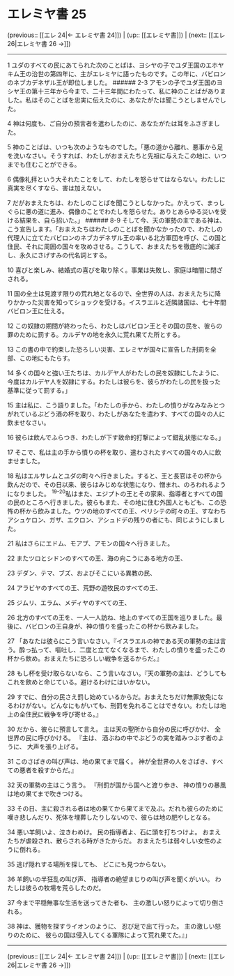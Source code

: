 # エレミヤ書 25

(previous:: [[エレ 24|← エレミヤ書 24]]) | (up:: [[エレミヤ書]]) | (next:: [[エレ 26|エレミヤ書 26 →]])

***


1 ユダのすべての民にあてられた次のことばは、ヨシヤの子でユダ王国のエホヤキム王の治世の第四年に、主がエレミヤに語ったものです。この年に、バビロンのネブカデネザル王が即位しました。 ###### 2-3 アモンの子でユダ王国のヨシヤ王の第十三年から今まで、二十三年間にわたって、私に神のことばがありました。私はそのことばを忠実に伝えたのに、あなたがたは聞こうとしませんでした。 

4 神は何度も、ご自分の預言者を遣わしたのに、あなたがたは耳をふさぎました。 

5 神のことばは、いつも次のようなものでした。「悪の道から離れ、悪事から足を洗いなさい。そうすれば、わたしがおまえたちと先祖に与えたこの地に、いつまでも住むことができる。 

6 偶像礼拝という大それたことをして、わたしを怒らせてはならない。わたしに真実を尽くすなら、害は加えない。 

7 だがおまえたちは、わたしのことばを聞こうとしなかった。かえって、まっしぐらに悪の道に進み、偶像のことでわたしを怒らせた。ありとあらゆる災いを受ける結果を、自ら招いた。」 ###### 8-9 そして今、天の軍勢の主である神は、こう宣告します。「おまえたちはわたしのことばを聞かなかったので、わたしの代理人に立てたバビロンのネブカデネザル王の率いる北方軍団を呼び、この国と住民、それに周囲の国々を攻めさせる。こうして、おまえたちを徹底的に滅ぼし、永久にさげすみの代名詞とする。 

10 喜びと楽しみ、結婚式の喜びを取り除く。事業は失敗し、家庭は暗闇に閉ざされる。 

11 国の全土は見渡す限りの荒れ地となるので、全世界の人は、おまえたちに降りかかった災害を知ってショックを受ける。イスラエルと近隣諸国は、七十年間バビロン王に仕える。 

12 この奴隷の期間が終わったら、わたしはバビロン王とその国の民を、彼らの罪のために罰する。カルデヤの地を永久に荒れ果てた所とする。 

13 この書の中で約束した恐ろしい災害、エレミヤが国々に宣告した刑罰を全部、この地にもたらす。 

14 多くの国々と強い王たちは、カルデヤ人がわたしの民を奴隷にしたように、今度はカルデヤ人を奴隷にする。わたしは彼らを、彼らがわたしの民を扱った基準に従って罰する。」 

15 主は私に、こう語りました。「わたしの手から、わたしの憤りがなみなみとつがれているぶどう酒の杯を取り、わたしがあなたを遣わす、すべての国々の人に飲ませなさい。 

16 彼らは飲んでふらつき、わたしが下す致命的打撃によって錯乱状態になる。」 

17 そこで、私は主の手から憤りの杯を取り、遣わされたすべての国々の人に飲ませました。 

18 私はエルサレムとユダの町々へ行きました。すると、王と長官はその杯から飲んだので、その日以来、彼らはみじめな状態になり、憎まれ、のろわれるようになりました。 <sup class="versenum">19-20</sup>私はまた、エジプトの王とその家来、指導者とすべての国の民のところへ行きました。彼らもまた、その地に住む外国人ともども、この恐怖の杯から飲みました。ウツの地のすべての王、ペリシテの町々の王、すなわちアシュケロン、ガザ、エクロン、アシュドデの残りの者にも、同じようにしました。 

21 私はさらにエドム、モアブ、アモンの国々へ行きました。 

22 またツロとシドンのすべての王、海の向こうにある地方の王、 

23 デダン、テマ、ブズ、およびそこにいる異教の民、 

24 アラビヤのすべての王、荒野の遊牧民のすべての王、 

25 ジムリ、エラム、メディヤのすべての王、 

26 北方のすべての王を、一人一人訪ね、地上のすべての王国を巡りました。最後に、バビロンの王自身が、神の憤りを盛ったこの杯から飲みました。 

27 「あなたは彼らにこう言いなさい。『イスラエルの神である天の軍勢の主は言う。酔っ払って、嘔吐し、二度と立てなくなるまで、わたしの憤りを盛ったこの杯から飲め。おまえたちに恐ろしい戦争を送るからだ。』 

28 もし杯を受け取らないなら、こう言いなさい。『天の軍勢の主は、どうしてもこれを飲めと命じている。避けるわけにはいかない。 

29 すでに、自分の民さえ罰し始めているからだ。おまえたちだけ無罪放免になるわけがない。どんなにもがいても、刑罰を免れることはできない。わたしは地上の全住民に戦争を呼び寄せる。』 

30 だから、彼らに預言して言え。 主は天の聖所から自分の民に呼びかけ、 全世界の民に呼びかける。 『主は、 酒ぶねの中でぶどうの実を踏みつぶす者のように、 大声を張り上げる。 

31 このさばきの叫び声は、地の果てまで届く。 神が全世界の人をさばき、すべての悪者を殺すからだ。』 

32 天の軍勢の主はこう言う。 『刑罰が国から国へと渡り歩き、 神の憤りの暴風は地の果てまで吹きつける。 

33 その日、主に殺される者は地の果てから果てまで及ぶ。だれも彼らのために嘆き悲しんだり、死体を埋葬したりしないので、彼らは地の肥やしとなる。 

34 悪い羊飼いよ、泣きわめけ。 民の指導者よ、石に頭を打ちつけよ。 おまえたちが虐殺され、散らされる時がきたからだ。 おまえたちは弱々しい女性のように倒れる。 

35 逃げ隠れする場所を探しても、 どこにも見つからない。 

36 羊飼いの半狂乱の叫び声、 指導者の絶望まじりの叫び声を聞くがいい。 わたしは彼らの牧場を荒らしたのだ。 

37 今まで平穏無事な生活を送ってきた者も、 主の激しい怒りによって切り倒される。 

38 神は、獲物を探すライオンのように、 忍び足で出て行った。 主の激しい怒りのために、 彼らの国は侵入してくる軍隊によって荒れ果てた。』」

***

(previous:: [[エレ 24|← エレミヤ書 24]]) | (up:: [[エレミヤ書]]) | (next:: [[エレ 26|エレミヤ書 26 →]])
